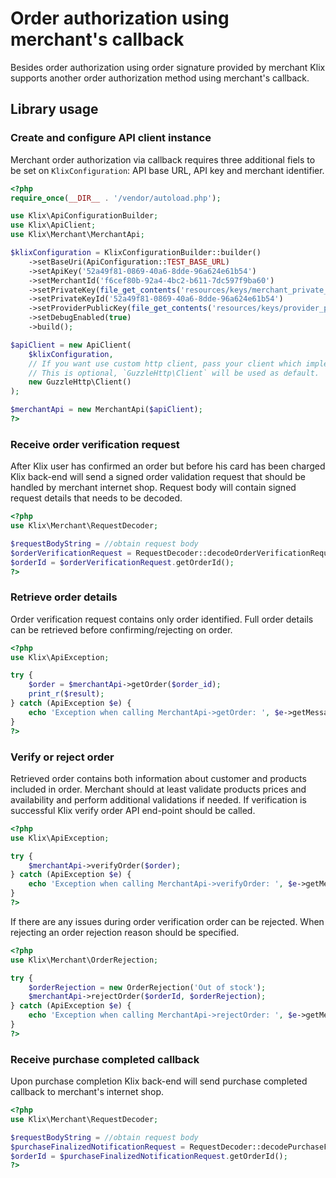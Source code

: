 # Order authorization using merchant's callback

Besides order authorization using order signature provided by merchant Klix supports another order authorization method using merchant's callback.

## Library usage

### Create and configure API client instance

Merchant order authorization via callback requires three additional fiels to be set on `KlixConfiguration`: API base URL, API key and merchant identifier.

```php
<?php
require_once(__DIR__ . '/vendor/autoload.php');

use Klix\ApiConfigurationBuilder;
use Klix\ApiClient;
use Klix\Merchant\MerchantApi;

$klixConfiguration = KlixConfigurationBuilder::builder()
    ->setBaseUri(ApiConfiguration::TEST_BASE_URL)
    ->setApiKey('52a49f81-0869-40a6-8dde-96a624e61b54')
    ->setMerchantId('f6cef80b-92a4-4bc2-b611-7dc597f9ba60')
    ->setPrivateKey(file_get_contents('resources/keys/merchant_private_key.pem'))
    ->setPrivateKeyId('52a49f81-0869-40a6-8dde-96a624e61b54')
    ->setProviderPublicKey(file_get_contents('resources/keys/provider_public_key.pem'))
    ->setDebugEnabled(true)
    ->build();

$apiClient = new ApiClient(
	$klixConfiguration,
	// If you want use custom http client, pass your client which implements `GuzzleHttp\ClientInterface`.
    // This is optional, `GuzzleHttp\Client` will be used as default.
    new GuzzleHttp\Client()
);

$merchantApi = new MerchantApi($apiClient);
?>
```

### Receive order verification request

After Klix user has confirmed an order but before his card has been charged Klix back-end will send a signed order validation request that should be handled by merchant internet shop. Request body will contain signed request details that needs to be decoded. 

```php
<?php
use Klix\Merchant\RequestDecoder;

$requestBodyString = //obtain request body
$orderVerificationRequest = RequestDecoder::decodeOrderVerificationRequest($requestBodyString, $apiConfiguration);
$orderId = $orderVerificationRequest.getOrderId();
?>
```

### Retrieve order details

Order verification request contains only order identified. Full order details can be retrieved before confirming/rejecting on order.

```php
<?php
use Klix\ApiException;

try {
    $order = $merchantApi->getOrder($order_id);
    print_r($result);
} catch (ApiException $e) {
    echo 'Exception when calling MerchantApi->getOrder: ', $e->getMessage(), PHP_EOL;
}
?>
```

### Verify or reject order

Retrieved order contains both information about customer and products included in order. Merchant should at least validate products prices and availability and perform additional validations if needed.
If verification is successful Klix verify order API end-point should be called.

```php
<?php
use Klix\ApiException;

try {
    $merchantApi->verifyOrder($order);
} catch (ApiException $e) {
    echo 'Exception when calling MerchantApi->verifyOrder: ', $e->getMessage(), PHP_EOL;
}
?>
```

If there are any issues during order verification order can be rejected. When rejecting an order rejection reason should be specified. 

```php
<?php
use Klix\Merchant\OrderRejection;

try {
	$orderRejection = new OrderRejection('Out of stock');
    $merchantApi->rejectOrder($orderId, $orderRejection);
} catch (ApiException $e) {
    echo 'Exception when calling MerchantApi->rejectOrder: ', $e->getMessage(), PHP_EOL;
}
?>
```

### Receive purchase completed callback

Upon purchase completion Klix back-end will send purchase completed callback to merchant's internet shop. 

```php
<?php
use Klix\Merchant\RequestDecoder;

$requestBodyString = //obtain request body
$purchaseFinalizedNotificationRequest = RequestDecoder::decodePurchaseFinalizedNotificationRequest($requestBodyString, $apiConfiguration);
$orderId = $purchaseFinalizedNotificationRequest.getOrderId();
?>
```
